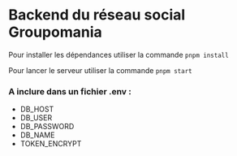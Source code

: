 # Backend du réseau social Groupomania

Pour installer les dépendances utiliser la commande `pnpm install`

Pour lancer le serveur utiliser la commande `pnpm start`

### A inclure dans un fichier .env :
- DB_HOST
- DB_USER
- DB_PASSWORD
- DB_NAME
- TOKEN_ENCRYPT